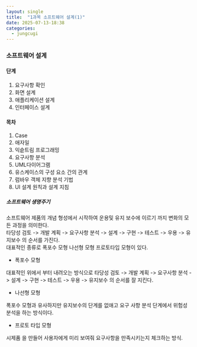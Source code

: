 ```yaml
---
layout: single
title:  "1과목 소프트웨어 설계(1)"
date: 2025-07-13-18:38 
categories:
  - jungcugi
---
```




### 소프트웨어 설계

#### 단계  
1. 요구사항 확인
2. 화면 설계
3. 애플리케이션 설계
4. 인터페이스 설계

#### 목차  
1. Case  
2. 애자일  
3. 익슽트림 프로그래밍  
4. 요구사항 분석  
5. UML다이어그램  
6. 유스케이스의 구성 요소 간의 관계  
7. 럼바우 객체 지향 분석 기법  
8. UI 설계 원칙과 설계 지침  

##### 소프트웨어 생명주기

소프트웨어 제품의 개념 형성에서 시작하여 운용및 유지 보수에 이르기 까지 변화의 모든 과정을 의미한다.  
타당성 검토 -> 개발 계획 -> 요구사항 분석 -> 설계 -> 구현 -> 테스트 -> 우용 -> 유지보수 의 순서를 가진다.  
대표적인 종류로 폭포수 모형 나선형 모형 프로토타입 모형이 있다.  

- 폭포수 모형

대표적인 위에서 부터 내려오는 방식으로 타당성 검토 -> 개발 계획 -> 요구사항 분석 -> 설계 -> 구현 -> 테스트 -> 우용 -> 유지보수 의 순서를 잘 지킨다.  

- 나선형 모형 

폭포수 모형과 유사하지만 유지보수의 단계를 없애고 요구 사항 분석 단계에서 위험성 분석을 하는 방식이다.  

- 프로토 타입 모형

시제품 을 만들어 사용자에게 미리 보여줘 요구사항을 만족시키는지 체크하는 방식.  



